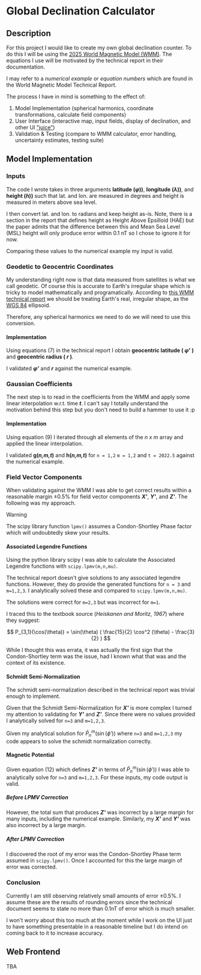 # Global Declination Calculator

## Description

For this project I would like to create my own global declination counter. To do this I will be using the [2025 World Magnetic Model (WMM)](https://www.ncei.noaa.gov/products/world-magnetic-model). The equations I use will be motivated by the technical report in their documentation.

I may refer to a *numerical example* or *equation numbers* which are found in the World Magnetic Model Technical Report.

The process I have in mind is something to the effect of:

1. Model Implementation (spherical harmonics, coordinate transformations, calculate field components)
2. User Interface (interactive map, input fields, display of declination, and other UI ["juice"](https://garden.bradwoods.io/notes/design/juice))
3. Validation & Testing (compare to WMM calculator, error handling, uncertainty estimates, testing suite)

## Model Implementation

### Inputs

The code I wrote takes in three arguments **latitude (*&phi;*))**, **longitude (*&lambda;*))**, and **height (*h*))** such that lat. and lon. are measured in degrees and height is measured in meters above sea level. 

I then convert lat. and lon. to radians and keep height as-is. Note, there is a section in the report that defines height as Height Above Epsilloid (HAE) but the paper admits that the difference between this and Mean Sea Level (MSL) height will only produce error within 0.1 nT so I chose to ignore it for now.

Comparing these values to the numerical example my input is valid. 

### Geodetic to Geocentric Coordinates

My understanding right now is that data measured from satellites is what we call geodetic. Of course this is accurate to Earth's irregular shape which is tricky to model mathematically and programatically. According to [this WMM technical report](
https://repository.library.noaa.gov/view/noaa/24390/noaa_24390_DS1.pdf) we should be treating Earth's real, irregular shape, as the [WGS 84](https://en.wikipedia.org/wiki/World_Geodetic_System) ellipsoid.

Therefore, any spherical harmonics we need to do we will need to use this conversion.

#### Implementation

Using equations (7) in the technical report I obtain **geocentric latitude ( *&phi;*' )** and **geocentric radius ( *r* )**. 

I validated ***&phi;'*** and ***r*** against the numerical example. 

### Gaussian Coefficients

The next step is to read in the coefficients from the WMM and apply some linear interpolation w.r.t. time ***t***. I can't say I totally understand the motivation behind this step but you don't need to build a hammer to use it :p

#### Implementation

Using equation (9) I iterated through all elements of the *n x m* array and applied the linear interpolation.

I validated **g(*n,m,t*)** and **h(*n,m,t*)** for `n = 1,2` `m = 1,2` and `t = 2022.5` against the numerical example.

### Field Vector Components

When validating against the WMM I was able to get correct results within a reasonable margin $\pm 0.5\%$ for field vector components ***X'***, ***Y'***, and ***Z'***. The following was my approach.

> [!WARNING] 
> The scipy library function `lpmv()` assumes a Condon-Shortley Phase factor which will undoubtedly skew your results.

#### Associated Legendre Functions

Using the python library scipy I was able to calculate the Associated Legendre functions with `scipy.lpmv(m,n,mu)`.

The technical report doesn't give solutions to any associated legendre functions. However, they do provide the generated functions for `n = 3` and `m=1,2,3`. I analytically solved these and compared to `scipy.lpmv(m,n,mu)`. 

The solutions were correct for `m=2,3` but was incorrect for `m=1`.

I traced this to the textbook source (*Heiskanen and Moritz, 1967*) where they suggest:

$$ P_{3,1}(\cos(\theta)) = \sin(\theta) ( \frac{15}{2} \cos^2 (\theta) - \frac{3}{2} ) $$

While I thought this was errata, it was actually the first sign that the Condon-Shortley term was the issue, had I known what that was and the context of its existence.

#### Schmidt Semi-Normalization

The schmidt semi-normalization described in the technical report was trivial enough to implement. 

Given that the Schmidt Semi-Normalization for ***X'*** is more complex I turned my attention to validating for ***Y'*** and ***Z'***. Since there were no values provided I analytically solved for `n=3` and `m=1,2,3`. 

Given my analytical solution for $\bar{P}_n^m(\sin(\phi'))$ where `n=3` and `m=1,2,3` my code appears to solve the schmidt normalization correctly.

#### Magnetic Potential

Given equation  (12) which defines ***Z'*** in terms of $\bar{P}_n^m(\sin(\phi'))$ I was able to analytically solve for `n=3` and `m=1,2,3`. 
For these inputs, my code output is valid.

##### Before LPMV Correction 

However, the total sum that produces ***Z'*** was incorrect by a large margin for many inputs, including the numerical example. Similarly, my ***X'*** and ***Y'*** was also incorrect by a large margin.

##### After LPMV Correction

I discovered the root of my error was the Condon-Shortley Phase term assumed in `scipy.lpmv()`. Once I accounted for this the large margin of error was corrected. 

### Conclusion

Currently I am still observing relatively small amounts of error $\pm 0.5\%$. I assume these are the results of rounding errors since the technical document seems to state no more than 0.1nT of error which is much smaller.

I won't worry about this too much at the moment while I work on the UI just to have something presentable in a reasonable timeline but I do intend on coming back to it to increase accuracy.

## Web Frontend

TBA
